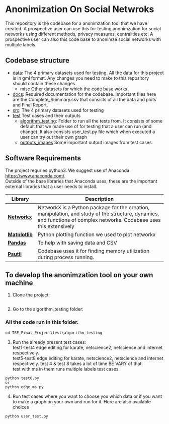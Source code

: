 # Anonimization On Social Netwroks
This repository is the codebase for a anonimzation tool that we have created. A prospective user can use this for testing anonimzation for social networks using different methods, privacy measures, centralities etc. A prospective user can also this code base to anonimze social networks with multiple labels.

## Codebase structure

* [data](data): The 4 primary datasets used for testing. All the data for this project is in gml format. Any changes you need to make to this repository should contain these changes.
  * [misc](data/misc) Other datasets for which the code base works
* [docs](docs): Required documentation for the codebase. Important files here are the Complete_Summary.csv that consists of all the data and plots and Final Report.
* [src](src): The 4 primary datasets used for testing 
* [test](test) Test cases and their outputs
  * [algorithm_testing](test/algorithm_testing): Folder to run all the tests from. It consists of some default that we made use of for testing that a user can run (and change). It also consists user_test.py file which when executed a user can try out their own graph
  * [outputs_images](test/ouputs_images) Some important output images from test cases.


## Software Requirements
The project requries python3. We suggest use of Anaconda https://www.anaconda.com/.  
Outside of the base libraries that Anaconda uses, these are the important external libraries that a user needs to install.

| Library | Description |
| ---- | --- |
| [**Networkx**](https://networkx.github.io/) | NetworkX is a Python package for the creation, manipulation, and study of the structure, dynamics, and functions of complex networks. Codebase uses this extensively |
| [**Matplotlib**](https://matplotlib.org/) | Python plotting function we used to plot networkx |
| [**Pandas**](https://pandas.pydata.org/) | To help with saving data and CSV  |
| [**Psutil**](https://psutil.readthedocs.io/en/latest/) | Codebase uses it for finding memory utilization during process running.


## To develop the anonimzation tool on your own machine
1. Clone the project:
```

```
2. Go to the algorithm_testing folder:
### All the code run in this folder.
```
cd TSE_Final_Project\test\algorithm_testing
```

3. Run the already present test cases:  
test1-test4 edge editing for karate, netscience2, netscience and internet respectively.  
test5-test8 edge editing for karate, netscience2, netscience and internet respectively. 
test 4 & test 8 takes a lot of time BE VARY of that.  
test with ms in them runs multiple labels test cases.

```
python test6.py
or
python edge_ms.py
```  
4. Run test cases where you want to choose you which data or if you want to make a graph on your own and run for it. Here are also available choices 
```
python user_test.py
```

